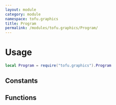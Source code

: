 ```yaml
---
layout: module
category: module
namespace: tofu.graphics
title: Program
permalink: /modules/tofu.graphics/Program/
---
```

# Usage

```lua
local Program = require("tofu.graphics").Program
```

## Constants

## Functions
